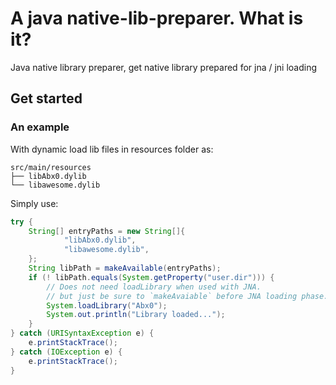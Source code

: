 # A java native-lib-preparer. What is it?

Java native library preparer, get native library prepared for jna / jni loading

## Get started

### An example

With dynamic load lib files in resources folder as: 

```
src/main/resources
├── libAbx0.dylib 
└── libawesome.dylib

```

Simply use: 

```java 
try {
    String[] entryPaths = new String[]{
            "libAbx0.dylib",
            "libawesome.dylib",
    };
    String libPath = makeAvailable(entryPaths);
    if (! libPath.equals(System.getProperty("user.dir"))) {
        // Does not need loadLibrary when used with JNA.
        // but just be sure to `makeAvaiable` before JNA loading phase.  
        System.loadLibrary("Abx0");
        System.out.println("Library loaded...");
    }
} catch (URISyntaxException e) {
    e.printStackTrace();
} catch (IOException e) {
    e.printStackTrace();
}
```
